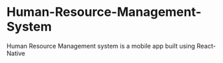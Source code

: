 # Human-Resource-Management-System
Human Resource  Management system is a mobile app built using React-Native
